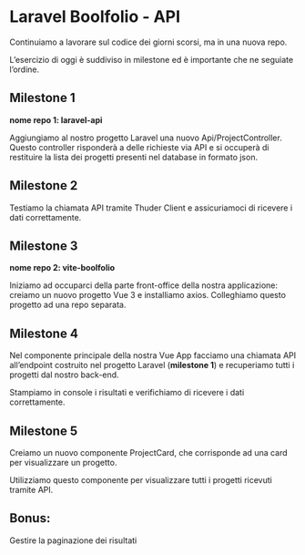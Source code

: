 # Laravel Boolfolio - API

Continuiamo a lavorare sul codice dei giorni scorsi, ma in una nuova repo.

L’esercizio di oggi è suddiviso in milestone ed è importante che ne seguiate l’ordine.

## Milestone 1

**nome repo 1: laravel-api**

Aggiungiamo al nostro progetto Laravel una nuovo Api/ProjectController. Questo controller risponderà a delle richieste via API e si occuperà di restituire la lista dei progetti presenti nel database in formato json.

## Milestone 2

Testiamo la chiamata API tramite Thuder Client e assicuriamoci di ricevere i dati correttamente.

## Milestone 3

**nome repo 2: vite-boolfolio**

Iniziamo ad occuparci della parte front-office della nostra applicazione: creiamo un nuovo progetto Vue 3 e installiamo axios.
Colleghiamo questo progetto ad una repo separata.

## Milestone 4

Nel componente principale della nostra Vue App facciamo una chiamata API all’endpoint costruito nel progetto Laravel (**milestone 1**) e recuperiamo tutti i progetti dal nostro back-end.

Stampiamo in console i risultati e verifichiamo di ricevere i dati correttamente.

## Milestone 5

Creiamo un nuovo componente ProjectCard, che corrisponde ad una card per visualizzare un progetto.

Utilizziamo questo componente per visualizzare tutti i progetti ricevuti tramite API.

## Bonus:

Gestire la paginazione dei risultati
